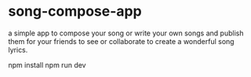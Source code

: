 # song-compose-app
a simple app to compose your song or write your own songs and publish them for your friends to see or collaborate to create a wonderful song lyrics.

npm install
npm run dev
